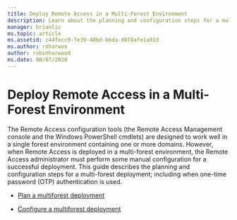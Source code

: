 ```yaml
---
title: Deploy Remote Access in a Multi-Forest Environment
description: Learn about the planning and configuration steps for a multi-forest deployment; including when one-time password (OTP) authentication is used.
manager: brianlic
ms.topic: article
ms.assetid: c44fecc9-fe39-40bd-b6da-d8f8afe1a01d
ms.author: roharwoo
author: robinharwood
ms.date: 08/07/2020
---
```

# Deploy Remote Access in a Multi-Forest Environment

>

The Remote Access configuration tools (the Remote Access Management console and the Windows PowerShell cmdlets) are designed to work well in a single forest environment containing one or more domains. However, when Remote Access is deployed in a multi-forest environment, the Remote Access administrator must perform some manual configuration for a successful deployment. This guide describes the planning and configuration steps for a multi-forest deployment; including when one-time password (OTP) authentication is used.

-   [Plan a multiforest deployment](Plan-a-Multi-Forest-Deployment.md)

-   [Configure a multiforest deployment](Configure-a-Multi-Forest-Deployment.md)



